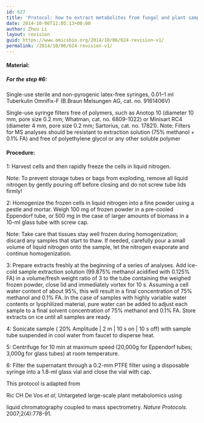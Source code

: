 ```yaml
---
id: 627
title: 'Protocol: how to extract metabolites from fungal and plant samples'
date: 2014-10-06T11:05:13+00:00
author: Zhou Li
layout: revision
guid: https://www.omicsbio.org/2014/10/06/624-revision-v1/
permalink: /2014/10/06/624-revision-v1/
---
```

#### Material:

##### For the step #6:

Single-use sterile and non-pyrogenic latex-free syringes, 0.01–1 ml Tuberkulin Omnifix-F (B.Braun Melsungen AG, cat. no. 9161406V)

Single-use syringe filters free of polymers, such as Anotop 10 (diameter 10 mm, pore size 0.2 mm; Whatman, cat. no. 6809-1022) or Minisart RC4 (diameter 4 mm, pore size 0.2 mm; Sartorius, cat. no. 17821). Note: Filters for MS analyses should be resistant to extraction solution (75% methanol + 0.1% FA) and free of polyethylene glycol or any other soluble polymer

#### Procedure:

1: Harvest cells and then rapidly freeze the cells in liquid nitrogen.

Note: To prevent storage tubes or bags from exploding, remove all liquid nitrogen by gently pouring off before closing and do not screw tube lids firmly!

2: Homogenize the frozen cells in liquid nitrogen into a fine powder using a pestle and mortar. Weigh 100 mg of frozen powder in a pre-cooled Eppendorf tube, or 500 mg in the case of larger amounts of biomass in a 10-ml glass tube with screw cap.

Note: Take care that tissues stay well frozen during homogenization; discard any samples that start to thaw. If needed, carefully pour a small volume of liquid nitrogen onto the sample, let the nitrogen evaporate and continue homogenization.

3: Prepare extracts freshly at the beginning of a series of analyses. Add ice-cold sample extraction solution (99.875% methanol acidified with 0.125% FA) in a volume/fresh weight ratio of 3 to the tube containing the weighed frozen powder, close lid and immediately vortex for 10 s. Assuming a cell water content of about 95%, this will result in a final concentration of 75% methanol and 0.1% FA. In the case of samples with highly variable water contents or lyophilized material, pure water can be added to adjust each sample to a final solvent concentration of 75% methanol and 0.1% FA. Store extracts on ice until all samples are ready.

4: Sonicate sample ( 20% Amplitude | 2 m | 10 s on | 10 s off) with sample tube suspended in cool water from faucet to disperse heat.

5: Centrifuge for 10 min at maximum speed (20,000g for Eppendorf tubes; 3,000g for glass tubes) at room temperature.

6: Filter the supernatant through a 0.2-mm PTFE filter using a disposable syringe into a 1.8-ml glass vial and close the vial with cap.

This protocol is adapted from

<div>
  Ric CH De Vos <em>et al</em>, Untargeted large-scale plant metabolomics using</p> 
  
  <div>
    liquid chromatography coupled to mass spectrometry.<em> Nature Protocols</em>.  2007;2(4):778-91.
  </div>
</div>

<div>
</div>
